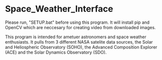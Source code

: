# Space_Weather_Interface

Please run, "SETUP.bat" before using this program.
It will install pip and OpenCV which are neccesary for creating video from downloaded images.

This program is intended for ametuer astronomers and space weather enthusiasts. It pulls from 3 different NASA satelite data sources, 
the Solar and Heliospheric Observatory (SOHO), the Advanced Composition Explorer (ACE) and the Solar Dynamics Observatory (SDO).
